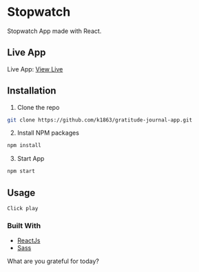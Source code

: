 # Stopwatch

Stopwatch App made with React.

## Live App

Live App:
<a href="https://gratitude-app-mern-stack.herokuapp.com/">View Live</a>

## Installation

1. Clone the repo

```sh
git clone https://github.com/k1863/gratitude-journal-app.git
```

2. Install NPM packages

```sh
npm install

```

3. Start App

```sh
npm start
```

## Usage

```
Click play
```

### Built With

- [ReactJs](#reactjs)
- [Sass](#sass)

What are you grateful for today?
